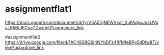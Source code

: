# assignmentflat1
https://docs.google.com/document/d/1yrV5A5DjNEWVxot_2uFAdpvJozUVgaL65BrJFCozGZw/edit?usp=share_link

#assignmentflat2
https://drive.google.com/file/d/1AC48SBQ6i4NYbDFz4RfMfeBPp5dDlw8T/view?usp=drive_link
